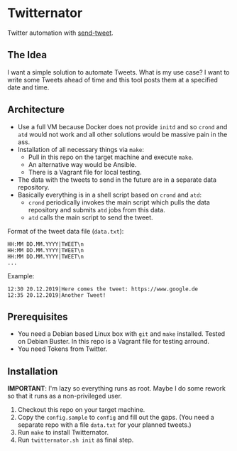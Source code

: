 # Twitternator

Twitter automation with [send-tweet][send-tweet].

## The Idea

I want a simple solution to automate Tweets. What is my use case? I want to write some Tweets ahead of time and this tool posts them at a specified date and time.

## Architecture

- Use a full VM because Docker does not provide `initd` and so `crond` and `atd` would not work and all other solutions would be massive pain in the ass.
- Installation of all necessary things via `make`:
  - Pull in this repo on the target machine and execute `make`.
  - An alternative way would be Ansible.
  - There is a Vagrant file for local testing.
- The data with the tweets to send in the future are in a separate data repository.
- Basically everything is in a shell script based on `crond` and `atd`:
  - `crond` periodically invokes the main script which pulls the data repository and submits `atd` jobs from this data.
  - `atd` calls the main script to send the tweet.

Format of the tweet data file (`data.txt`):

```text
HH:MM DD.MM.YYYY|TWEET\n
HH:MM DD.MM.YYYY|TWEET\n
HH:MM DD.MM.YYYY|TWEET\n
...
```

Example:

```text
12:30 20.12.2019|Here comes the tweet: https://www.google.de
12:35 20.12.2019|Another Tweet!
```

## Prerequisites

- You need a Debian based Linux box with `git` and `make` installed. Tested on Debian Buster. In this repo is a Vagrant file for testing arround.
- You need Tokens from Twitter.

## Installation

**IMPORTANT**: I'm lazy so everything runs as root. Maybe I do some rework so that it runs as a non-privileged user.

1. Checkout this repo on your target machine.
2. Copy the `config.sample` to `config` and fill out the gaps. (You need a separate repo with a file `data.txt` for your planned tweets.)
3. Run `make` to install Twitternator.
4. Run `twitternator.sh init` as final step.

[send-tweet]: https://github.com/zacanger/send-tweet
